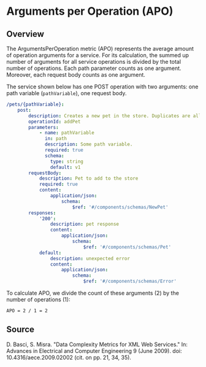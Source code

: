 # Arguments per Operation (APO)

## Overview

The ArgumentsPerOperation metric (APO) represents the average amount of operation arguments for a service. For its calculation, the summed up number of arguments for all service operations is divided by the total number of operations. Each path parameter counts as one argument. Moreover, each request body counts as one argument.

The service shown below has one POST operation with two arguments: one path variable (`pathVariable`), one request body.

```yaml
/pets/{pathVariable}:
	post:
		description: Creates a new pet in the store. Duplicates are allowed
		operationId: addPet
 		parameters:
			- name: pathVariable
			  in: path
			  description: Some path variable.
			  required: true
			  schema:
				type: string
				default: v1
		requestBody:
			description: Pet to add to the store
			required: true
			content:
				application/json:
					schema:
						$ref: '#/components/schemas/NewPet'
		responses:
			'200':
				description: pet response
				content:
					application/json:
						schema:
							$ref: '#/components/schemas/Pet'
			default:
				description: unexpected error
				content:
					application/json:
						schema:
							$ref: '#/components/schemas/Error'
```

To calculate APO, we divide the count of these arguments (2) by the number of operations (1):

`APO = 2 / 1 = 2`

## Source

D. Basci, S. Misra. "Data Complexity Metrics for XML Web Services." In: Advances in Electrical and Computer Engineering 9 (June 2009). doi: 10.4316/aece.2009.02002 (cit. on pp. 21, 34, 35).
